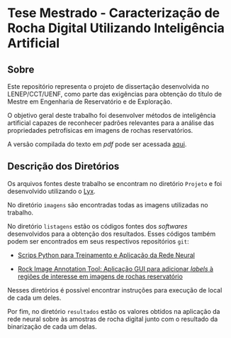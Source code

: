 # Tese Mestrado - Caracterização de Rocha Digital Utilizando Inteligência Artificial

## Sobre

Este repositório representa o projeto de dissertação desenvolvida no LENEP/CCT/UENF, como parte das exigências para obtenção do título de Mestre em Engenharia de Reservatório e de Exploração. 

O objetivo geral deste trabalho foi desenvolver métodos de inteligência artificial capazes de reconhecer padrões relevantes para a análise das propriedades petrofísicas em imagens de rochas reservatórios.

A versão compilada do texto em *pdf* pode ser acessada [aqui]('Projeto/Tese/Monografia-Dissertacao-Tese-master.pdf').

## Descrição dos Diretórios 

Os arquivos fontes deste trabalho se encontram no diretório `Projeto` e foi desenvolvido utilizando o [Lyx](https://www.lyx.org/Home).

No diretório `imagens` são encontradas todas as imagens utilizadas no trabalho.

No diretório `listagens` estão os códigos fontes dos *softwares* desenvolvidos para a obtenção dos resultados. Esses códigos também podem ser encontrados em seus respectivos repositórios `git`:
    
- [Scrips Python para Treinamento e Aplicação da Rede Neural](https://github.com/hereisjohnny2/project-mestrado)

- [Rock Image Annotation Tool: Aplicação GUI para adicionar *labels* à regiões de interesse em imagens de rochas reservatório](https://github.com/hereisjohnny2/rock-image-annotation)

Nesses diretórios é possível encontrar instruções para execução de local de cada um deles.

Por fim, no diretório `resultados` estão os valores obtidos na aplicação da rede neural sobre às amostras de rocha digital junto com o resultado da binarização de cada um delas.